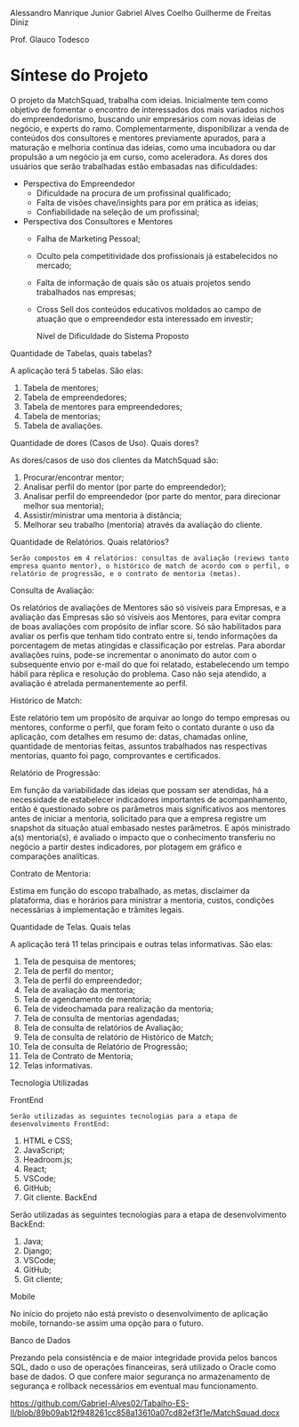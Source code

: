 Alessandro Manrique Junior
Gabriel Alves Coelho
Guilherme de Freitas Diniz

Prof. Glauco Todesco
 
# Síntese do Projeto

O projeto da MatchSquad, trabalha com ideias. Inicialmente tem como objetivo de fomentar o encontro de interessados dos mais variados nichos do empreendedorismo, buscando unir empresários com novas ideias de negócio, e experts do ramo. Complementarmente, disponibilizar a venda de conteúdos dos consultores e mentores previamente apurados, para a maturação e melhoria contínua das ideias, como uma incubadora ou dar propulsão a um negócio ja em curso, como aceleradora.
As dores dos usuários que serão trabalhadas estão embasadas nas dificuldades:
* Perspectiva do Empreendedor
    * Dificuldade na procura de um profissinal qualificado;
    * Falta de visões chave/insights para por em prática as ideias;
    * Confiabilidade na seleção de um profissinal;
* Perspectiva dos Consultores e Mentores
    * Falha de Marketing Pessoal;
    * Oculto pela competitividade dos profissionais já estabelecidos no mercado;
    * Falta de informação de quais são os atuais projetos sendo trabalhados nas empresas;
    * Cross Sell dos conteúdos educativos moldados ao campo de atuação que o empreendedor esta interessado em investir;








      Nível de Dificuldade do Sistema Proposto

Quantidade de Tabelas, quais tabelas?

A aplicação terá 5 tabelas. São elas:

1)	Tabela de mentores;
2)	Tabela de empreendedores;
3)	Tabela de mentores para empreendedores;
4)	Tabela de mentorias;
5)	Tabela de avaliações.

Quantidade de dores (Casos de Uso). Quais dores?

As dores/casos de uso dos clientes da MatchSquad são:

1) Procurar/encontrar mentor;
2) Analisar perfil do mentor (por parte do empreendedor);
3) Analisar perfil do empreendedor (por parte do mentor, para direcionar melhor sua mentoria);
4) Assistir/ministrar uma mentoria à distância;
5) Melhorar seu trabalho (mentoria) através da avaliação do cliente.

Quantidade de Relatórios. Quais relatórios?

	Serão compostos em 4 relatórios: consultas de avaliação (reviews tanto empresa quanto mentor), o histórico de match de acordo com o perfil, o relatório de progressão, e o contrato de mentoria (metas).

Consulta de Avaliação:

Os relatórios de avaliações de Mentores são só visíveis para Empresas, e a avaliação das Empresas são só visíveis aos Mentores, para evitar compra de boas avaliações com propósito de inflar score. Só são habilitados para avaliar os perfis que tenham tido contrato entre si, tendo informações da porcentagem de metas atingidas e classificação por estrelas.
Para abordar avaliações ruins, pode-se incrementar o anonimato do autor com o subsequente envio por e-mail do que foi relatado, estabelecendo um tempo hábil para réplica e resolução do problema. Caso não seja atendido, a avaliação é atrelada permanentemente ao perfil.

Histórico de Match:

Este relatório tem um propósito de arquivar ao longo do tempo empresas ou mentores, conforme o perfil, que foram feito o contato durante o uso da aplicação, com detalhes em resumo de: datas, chamadas online, quantidade de mentorias feitas, assuntos trabalhados nas respectivas mentorias, quanto foi pago, comprovantes e certificados.

Relatório de Progressão:

Em função da variabilidade das ideias que possam ser atendidas, há a necessidade de estabelecer indicadores importantes de acompanhamento, então é questionado sobre os parâmetros mais significativos aos mentores antes de iniciar a mentoria, solicitado para que a empresa registre um snapshot da situação atual embasado nestes parâmetros. E após ministrado a(s) mentoria(s), é avaliado o impacto que o conhecimento transferiu no negócio a partir destes indicadores, por plotagem em gráfico e comparações analíticas.

Contrato de Mentoria:

Estima em função do escopo trabalhado, as metas, disclaimer da plataforma, dias e horários para ministrar a mentoria, custos, condições necessárias à implementação e trâmites legais.



Quantidade de Telas. Quais telas

A aplicação terá 11 telas principais e outras telas informativas. São elas:

1)   Tela de pesquisa de mentores;
2)   Tela de perfil do mentor;
3)   Tela de perfil do empreendedor;
4)   Tela de avaliação da mentoria;
5)   Tela de agendamento de mentoria;
6)   Tela de videochamada para realização da mentoria;
7)   Tela de consulta de mentorias agendadas;
8)   Tela de consulta de relatórios de Avaliação;
9)   Tela de consulta de relatório de Histórico de Match;
10) Tela de consulta de Relatório de Progressão;
11) Tela de Contrato de Mentoria;
12) Telas informativas.

Tecnologia Utilizadas

FrontEnd

	Serão utilizadas as seguintes tecnologias para a etapa de desenvolvimento FrontEnd:

1)	HTML e CSS;
2)	JavaScript;
3)	Headroom.js;
4)	React;
5)	VSCode;
6)	GitHub;
7)	Git cliente.
BackEnd

Serão utilizadas as seguintes tecnologias para a etapa de desenvolvimento BackEnd:

1)	Java;
2)	Django;
3)	VSCode;
4)	GitHub;
5)	Git cliente;

Mobile 

No início do projeto não está previsto o desenvolvimento de aplicação mobile, tornando-se assim uma opção para o futuro.

Banco de Dados

Prezando pela consistência e de maior integridade provida pelos bancos SQL, dado o uso de operações financeiras, será utilizado o Oracle como base de dados. O que confere maior segurança no armazenamento de segurança e rollback necessários em eventual mau funcionamento.



https://github.com/Gabriel-Alves02/Tabalho-ES-II/blob/89b09ab12f948261cc858a13610a07cd82ef3f1e/MatchSquad.docx
